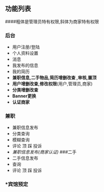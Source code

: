 ## 功能列表

####粗体是管理员特有权限,斜体为商家特有权限

### 后台
  -  用户注册/登陆
  - 个人资料设置
  - 消息
  - 我发布的信息
  - 我的简历
  - **兼职信息,二手物品,简历增删改查 ,审核,置顶**
  - **用户增删改查,修改权限**(用户,管理员,商家)
  - **分类增删改查**
  - **Banner更换**
  - **认证商家**
### 兼职
  - 兼职信息发布
  - 分类查询
  - 模糊查询
  - 评论 顶 踩 投诉
  - *兼职信息发布(商家认证)*
###二手
  - 二手信息发布
  - 查询
  - 评论 顶 踩 投诉
### *宾馆预定